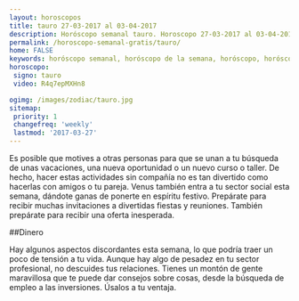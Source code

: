 ```yaml
---
layout: horoscopos
title: tauro 27-03-2017 al 03-04-2017 
description: Horóscopo semanal tauro. Horoscopo 27-03-2017 al 03-04-2017. Horoscopos univision gratis
permalink: /horoscopo-semanal-gratis/tauro/
home: FALSE
keywords: horóscopo semanal, horóscopo de la semana, horóscopo, horóscopo gratis,horóscopos, horóscopo esperanza gracia, horoscopos tauro la semana, horóscopos gratis, Tarot, Astrologia, Zodíaco, tauro, horoscopo gratis
horoscopo:
 signo: tauro
 video: R4q7epMXHn8

ogimg: /images/zodiac/tauro.jpg
sitemap:
 priority: 1
 changefreq: 'weekly'
 lastmod: '2017-03-27'
---
```



Es posible que motives a otras personas para que se unan a tu búsqueda de unas vacaciones, una nueva oportunidad o un nuevo curso o taller. De hecho, hacer estas actividades sin compañía no es tan divertido como hacerlas con amigos o tu pareja. Venus también entra a tu sector social esta semana, dándote ganas de ponerte en espíritu festivo. Prepárate para recibir muchas invitaciones a divertidas fiestas y reuniones. También prepárate para recibir una oferta inesperada.

##Dinero

Hay algunos aspectos discordantes esta semana, lo que podría traer un poco de tensión a tu vida. Aunque hay algo de pesadez en tu sector profesional, no descuides tus relaciones. Tienes un montón de gente maravillosa que te puede dar consejos sobre cosas, desde la búsqueda de empleo a las inversiones. Úsalos a tu ventaja.